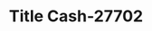 ---
f_zip-code: 35044
f_state-code: AL
title: Title Cash-27702
f_phone: 256-378-3445
f_city-only: Childersburg
f_address: 32363 Us Highway 280 Childersburg
f_location-unique-id: '27702'
slug: title-cash-27702
updated-on: '2024-05-30T13:46:58.046Z'
created-on: '2024-05-30T13:36:59.803Z'
published-on: '2024-05-30T13:54:32.469Z'
f_city-state: cms/city/childersburg-al.md
f_company: cms/company/title-cash.md
f_state: cms/state/alabama.md
layout: '[payday-loan].html'
tags: payday-loan
---